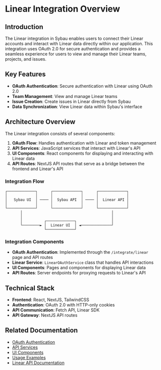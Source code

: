 # Linear Integration Overview

## Introduction

The Linear integration in Sybau enables users to connect their Linear accounts and interact with Linear data directly within our application. This integration uses OAuth 2.0 for secure authentication and provides a seamless experience for users to view and manage their Linear teams, projects, and issues.

## Key Features

- **OAuth Authentication**: Secure authentication with Linear using OAuth 2.0
- **Team Management**: View and manage Linear teams
- **Issue Creation**: Create issues in Linear directly from Sybau
- **Data Synchronization**: View Linear data within Sybau's interface

## Architecture Overview

The Linear integration consists of several components:

1. **OAuth Flow**: Handles authentication with Linear and token management
2. **API Services**: JavaScript services that interact with Linear's API
3. **UI Components**: React components for displaying and interacting with Linear data
4. **API Routes**: NextJS API routes that serve as a bridge between the frontend and Linear's API

### Integration Flow

```
┌─────────────┐      ┌─────────────┐      ┌─────────────┐
│             │      │             │      │             │
│   Sybau UI  │ ──── │  Sybau API  │ ──── │  Linear API │
│             │      │             │      │             │
└─────────────┘      └─────────────┘      └─────────────┘
       │                                         │
       │                                         │
       │          ┌─────────────┐                │
       └────────► │  Linear UI  │ ◄──────────────┘
                  └─────────────┘
```

### Integration Components

- **OAuth Authentication**: Implemented through the `/integrate/linear` page and API routes
- **Linear Service**: `LinearOAuthService` class that handles API interactions
- **UI Components**: Pages and components for displaying Linear data
- **API Routes**: Server endpoints for proxying requests to Linear's API

## Technical Stack

- **Frontend**: React, NextJS, TailwindCSS
- **Authentication**: OAuth 2.0 with HTTP-only cookies
- **API Communication**: Fetch API, Linear SDK
- **API Gateway**: NextJS API routes

## Related Documentation

- [OAuth Authentication](./oauth-authentication.md)
- [API Services](./api-services.md)
- [UI Components](./ui-components.md)
- [Usage Examples](./usage-examples.md)
- [Linear API Documentation](https://developers.linear.app/docs/) 